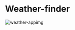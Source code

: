 # Weather-finder
![weather-appimg](https://user-images.githubusercontent.com/74565079/207061899-83652821-b2f1-43f3-ae9e-322587ce6d62.jpg)

